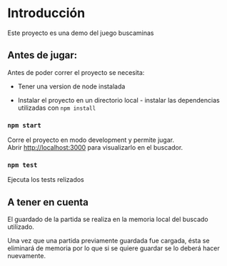 # Introducción

Este proyecto es una demo del juego buscaminas

## Antes de jugar:

Antes de poder correr el proyecto se necesita:

- Tener una version de node instalada

- Instalar el proyecto en un directorio local - instalar las dependencias utilizadas con `npm install`

### `npm start`

Corre el proyecto en modo development y permite jugar.\
Abrir [http://localhost:3000](http://localhost:3000) para visualizarlo en el buscador.

### `npm test`

Ejecuta los tests relizados

## A tener en cuenta

El guardado de la partida se realiza en la memoria local del buscado utilizado.

Una vez que una partida previamente guardada fue cargada, ésta se eliminará de memoria por lo que si se quiere guardar se lo deberá hacer nuevamente.

